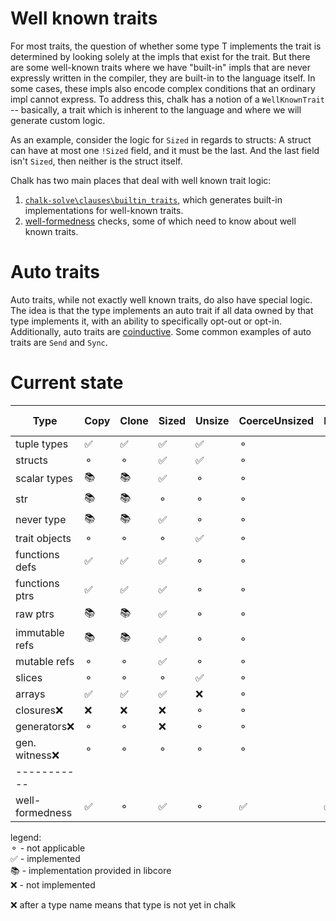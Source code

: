 # Well known traits

For most traits, the question of whether some type T implements the trait is determined by 
looking solely at the impls that exist for the trait. But there are some well-known traits 
where we have "built-in" impls that are never expressly written in the compiler, they are 
built-in to the language itself. In some cases, these impls also encode complex conditions
that an ordinary impl cannot express. To address this, chalk has a notion of a `WellKnownTrait` 
-- basically, a trait which is inherent to the language and where we will generate custom logic.

As an example, consider the logic for `Sized` in regards to structs: A struct can have
at most one `!Sized` field, and it must be the last. And the last field isn't `Sized`, 
then neither is the struct itself. 

Chalk has two main places that deal with well known trait logic:
1) [`chalk-solve\clauses\builtin_traits`][builtin_traits_mod], which generates built-in implementations
for well-known traits.
2) [well-formedness](wf.md) checks, some of which need to know about well known traits.

[builtin_traits_mod]: https://github.com/rust-lang/chalk/blob/master/chalk-solve/src/clauses/builtin_traits.rs

# Auto traits

Auto traits, while not exactly well known traits, do also have special logic. 
The idea is that the type implements an auto trait if all data owned by that type implements it, 
with an ability to specifically opt-out or opt-in. Additionally, auto traits are [coinductive][coinductive_section]. 
Some common examples of auto traits are `Send` and `Sync`.

[coinductive_section]: ../engine/logic/coinduction.html#coinduction-and-refinement-strands

# Current state 
| Type            | Copy | Clone | Sized | Unsize | CoerceUnsized | Drop | FnOnce/FnMut/Fn  | Unpin  | Generator | auto traits |
| ---             | ---  | ---   | ---   | ---   |      ---       | ---  | --- | ---    |  ---      |  ---        |
| tuple types     | ✅    | ✅    | ✅     | ✅     |  ⚬             | ⚬    | ⚬  |  ⚬      |  ⚬       |   ✅         |
| structs         | ⚬    | ⚬    |  ✅    | ✅     |  ⚬             | ⚬    | ⚬  |  ⚬      |  ⚬       |   ✅         |
| scalar types    | 📚    | 📚    | ✅     | ⚬     | ⚬             | ⚬   |  ⚬  |  ⚬     |  ⚬       |    ✅        |
| str             | 📚    | 📚    | ⚬     | ⚬     | ⚬            | ⚬    |  ⚬  |  ⚬     |  ⚬       |    ✅        |
| never type      | 📚   |  📚   |  ✅   |  ⚬    |  ⚬            | ⚬     | ⚬   |   ⚬    |  ⚬       |   ✅       |
| trait objects   | ⚬    | ⚬    | ⚬     |  ✅    | ⚬            | ⚬     | ⚬   | ⚬      |  ⚬       |    ⚬        |
| functions defs  | ✅    | ✅    | ✅     | ⚬     | ⚬            | ⚬     |  ❌  | ⚬      |  ⚬       |    ✅         |
| functions ptrs  | ✅    | ✅    | ✅     | ⚬     | ⚬            | ⚬     |  ✅  | ⚬      |  ⚬       |    ✅         |
| raw ptrs        | 📚   |  📚  |   ✅   |  ⚬    |   ⚬            | ⚬    |  ⚬  |   ⚬    |   ⚬      |      ✅      |
| immutable refs  | 📚   |  📚  |   ✅   |  ⚬    |   ⚬            | ⚬    |  ⚬  |   ⚬    |   ⚬      |      ✅      |
| mutable refs    | ⚬    |  ⚬   |   ✅   |  ⚬    |   ⚬            | ⚬    |  ⚬  |   ⚬    |   ⚬      |      ✅      |
| slices          | ⚬     | ⚬    | ⚬     |   ✅    | ⚬            | ⚬    | ⚬   | ⚬      |  ⚬       |    ✅       |
| arrays          | ✅     | ✅    | ✅     |   ❌    | ⚬            | ⚬    | ⚬   | ⚬      |  ⚬       |    ✅        |
| closures❌       | ❌     | ❌    | ❌     | ⚬      | ⚬            | ⚬    | ❌   | ⚬      |  ⚬       |    ✅        |
| generators❌     |  ⚬    |  ⚬  | ❌     |  ⚬     | ⚬            | ⚬     | ⚬  | ❌      |   ❌       |    ❌       |
| gen. witness❌   |  ⚬    |   ⚬  |  ⚬   |   ⚬    |  ⚬            | ⚬    |  ⚬ |  ⚬    |   ⚬       |    ❌       |
| -----------     |       |      |       |        |             |       |     |        |           |             |
| well-formedness |  ✅   |  ⚬   | ✅     | ⚬     | ✅            | ✅     |  ⚬  | ⚬      |  ⚬       |   ⚬         |

legend:  
⚬ - not applicable  
✅ - implemented  
📚 - implementation provided in libcore  
❌ - not implemented  

❌ after a type name means that type is not yet in chalk

